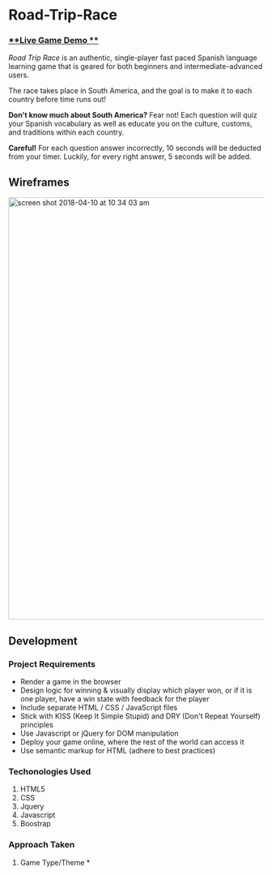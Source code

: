 # Road-Trip-Race

### [**Live Game Demo **]("#")<br>

*Road Trip Race* is an authentic, single-player fast paced Spanish language learning game that is geared for both beginners and intermediate-advanced users.

The race takes place in South America, and the goal is to make it to each country before time runs out! 

**Don't know much about South America?** Fear not! Each question will quiz your Spanish vocabulary as well as educate you on the culture, customs, and traditions within each country.

**Careful!** For each question answer incorrectly, 10 seconds will be deducted from your timer. Luckily, for every right answer, 5 seconds will be added.

## Wireframes
<img width="833" alt="screen shot 2018-04-10 at 10 34 03 am" src="https://user-images.githubusercontent.com/36453286/38573970-7107873c-3cac-11e8-9e3b-9dca06cf9cb6.png">


## Development 

### Project Requirements

* Render a game in the browser
* Design logic for winning & visually display which player won, or if it is one player, have a win state with feedback for the player
* Include separate HTML / CSS / JavaScript files
* Stick with KISS (Keep It Simple Stupid) and DRY (Don't Repeat Yourself) principles
* Use Javascript or jQuery for DOM manipulation
* Deploy your game online, where the rest of the world can access it
* Use semantic markup for HTML (adhere to best practices)

### Techonologies Used

1. HTML5
2. CSS
3. Jquery 
4. Javascript 
5. Boostrap

### Approach Taken

1. Game Type/Theme
    * 

